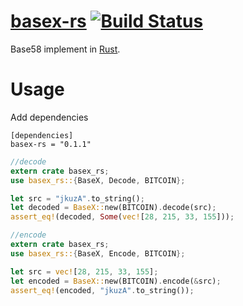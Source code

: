 # [basex-rs](https://github.com/zTgx/basex-rs.git)  [![Build Status](https://travis-ci.org/zTgx/basex-rs.svg?branch=master)](https://travis-ci.org/zTgx/basex-rs)

Base58 implement in [Rust](http://www.rust-lang.org).

# Usage
Add dependencies
```
[dependencies]
basex-rs = "0.1.1"
```

```rust
//decode
extern crate basex_rs;
use basex_rs::{BaseX, Decode, BITCOIN};

let src = "jkuzA".to_string();
let decoded = BaseX::new(BITCOIN).decode(src);
assert_eq!(decoded, Some(vec![28, 215, 33, 155]));
```

```rust
//encode
extern crate basex_rs;
use basex_rs::{BaseX, Encode, BITCOIN};

let src = vec![28, 215, 33, 155];
let encoded = BaseX::new(BITCOIN).encode(&src);
assert_eq!(encoded, "jkuzA".to_string());
```
